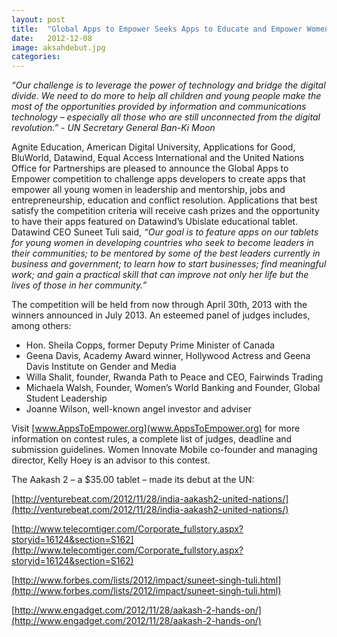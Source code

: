 ```yaml
---
layout: post
title:  "Global Apps to Empower Seeks Apps to Educate and Empower Women Everywhere"
date:   2012-12-08
image: aksahdebut.jpg
categories: 
---
```


*“Our challenge is to leverage the power of technology and bridge the digital divide. We need to do more to help all children and young people make the most of the opportunities provided by information and communications technology – especially all those who are still unconnected from the digital revolution.”  - UN Secretary General Ban-Ki Moon*


Agnite Education, American Digital University, Applications for Good, BluWorld, Datawind, Equal Access International and the United Nations Office for Partnerships are pleased to announce the Global Apps to Empower competition to challenge apps developers to create apps that empower all young women in leadership and mentorship, jobs and entrepreneurship, education and conflict resolution.
Applications that best satisfy the competition criteria will receive cash prizes and the opportunity to have their apps featured on Datawind’s Ubislate educational tablet.
Datawind CEO Suneet Tuli said, *“Our goal is to feature apps on our tablets for young women in developing countries who seek to become leaders in their communities; to be mentored by some of the best leaders currently in business and government; to learn how to start businesses; find meaningful work; and gain a practical skill that can improve not only her life but the lives of those in her community.”*

 
The competition will be held from now through April 30th, 2013 with the winners announced in July 2013.  An esteemed panel of judges includes, among others:
* Hon. Sheila Copps, former Deputy Prime Minister of Canada
* Geena Davis, Academy Award winner, Hollywood Actress and Geena Davis Institute on Gender and Media
* Willa Shalit, founder, Rwanda Path to Peace and CEO, Fairwinds Trading
* Michaela Walsh, Founder, Women’s World Banking and Founder, Global Student Leadership
* Joanne Wilson, well-known angel investor and adviser

 
Visit [www.AppsToEmpower.org](www.AppsToEmpower.org) for more information on contest rules, a complete list of judges, deadline and submission guidelines. Women Innovate Mobile co-founder and managing director, Kelly Hoey is an advisor to this contest.

 
The Aakash 2 – a $35.00 tablet – made its debut at the UN:

[http://venturebeat.com/2012/11/28/india-aakash2-united-nations/](http://venturebeat.com/2012/11/28/india-aakash2-united-nations/)

[http://www.telecomtiger.com/Corporate_fullstory.aspx?storyid=16124&section=S162](http://www.telecomtiger.com/Corporate_fullstory.aspx?storyid=16124&section=S162)

[http://www.forbes.com/lists/2012/impact/suneet-singh-tuli.html](http://www.forbes.com/lists/2012/impact/suneet-singh-tuli.html)

[http://www.engadget.com/2012/11/28/aakash-2-hands-on/](http://www.engadget.com/2012/11/28/aakash-2-hands-on/)

